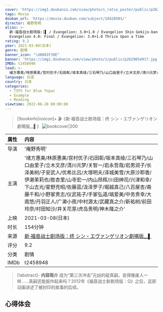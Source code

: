 ```yaml
---
cover: 'https://img1.doubanio.com/view/photo/s_ratio_poster/public/p2629054917.jpg'
tags: Movie
douban_url: 'https://movie.douban.com/subject/10428501/'
director: 庵野秀明
alias: >-
  新·福音战士剧场版:│▌ / Evangelion: 3.0+1.0 / Evangelion Shin Gekijo-ban / Rebuild of
  Evangelion 4.0: Final / Evangelion: 3.0+1.0 Thrice Upon a Time
rating: 9.2
year: 2021-03-08(日本)
genre: 剧情
banner_icon: "\U0001F39E"
banner: 'https://img1.doubanio.com/view/photo/1/public/p2629054917.jpg'
IMDb: t2458948
lead: >-
  绪方惠美/林原惠美/宫村优子/石田彰/坂本真绫/三石琴乃/山口由里子/立木文彦/清川元梦/关智一/岩永哲哉/岩男润子/长泽美树/子安武人/优希比吕/大塚明夫/泽城美雪/大原沙耶香/伊濑茉莉也/胜杏里/山寺宏一/内山昂辉/川田绅司/兴津和幸/下山吉光/星野充昭/佐藤蓝/泷泽罗子/堀越真己/八百屋杏/斋藤千和/小野冢贵志/仪武祐子/手冢弘道/塙爱美/中务贵幸/大南悠/丹羽正人/广濑小夜/中村源太/武藏真之介/新祐树/前田玲奈/村田知沙/井关花芽/虎岛贵明/神木隆之介
language: 日语
country: 日本
categories:
  - TIPS for Blue Topaz
  - Example
  - Reading
viewtime: 2022-08-28 00:00:00
---
```

> [!bookinfo|noicon]+ 🎬《新·福音战士剧场版：终 シン・エヴァンゲリオン劇場版__▌》
> ![bookcover|200](https://img1.doubanio.com/view/photo/s_ratio_poster/public/p2629054917.jpg)
>
| 属性 | 内容                                       |
|:---- |:------------------------------------------ |
| 导演 | '庵野秀明'                         |
| 主演 | '绪方惠美/林原惠美/宫村优子/石田彰/坂本真绫/三石琴乃/山口由里子/立木文彦/清川元梦/关智一/岩永哲哉/岩男润子/长泽美树/子安武人/优希比吕/大塚明夫/泽城美雪/大原沙耶香/伊濑茉莉也/胜杏里/山寺宏一/内山昂辉/川田绅司/兴津和幸/下山吉光/星野充昭/佐藤蓝/泷泽罗子/堀越真己/八百屋杏/斋藤千和/小野冢贵志/仪武祐子/手冢弘道/塙爱美/中务贵幸/大南悠/丹羽正人/广濑小夜/中村源太/武藏真之介/新祐树/前田玲奈/村田知沙/井关花芽/虎岛贵明/神木隆之介'                             |
| 上映 | 2021-03-08(日本)                             |
| 时长 | 154分钟                   |
| 来源 | [新·福音战士剧场版：终 シン・エヴァンゲリオン劇場版__▌](https://movie.douban.com/subject/10428501/) |
| 评分 | 9.2                           |
| 分类 | 剧情                            |
| IMDb | t2458948                             | 

> [!abstract]- **内容简介**
>  成为“第三次冲击”元凶的碇真嗣，变得像废人一样……真嗣还能振作起来吗？2012年《福音战士新剧场版：Q》之后，这部动画讲述了被封印的故事的后续。
>  
## 心得体会
